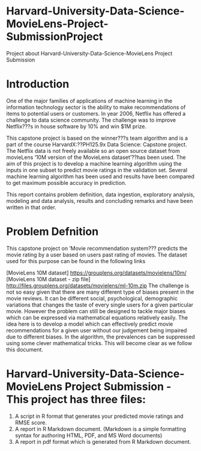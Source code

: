 # Harvard-University-Data-Science-MovieLens-Project-SubmissionProject
Project about Harvard-University-Data-Science-MovieLens Project Submission

# Introduction
One of the major families of applications of machine learning in the information technology sector is the ability to make recommendations of items to potential users or customers. In year 2006, Netflix has offered a challenge to data science community. The challenge was to improve Netflix???s in house software by 10% and win $1M prize.

This capstone project is based on the winner???s team algorithm and is a part of the course HarvardX:??PH125.9x Data Science: Capstone project. The Netflix data is not freely available so an open source dataset from movieLens ‘10M version of the MovieLens dataset’??has been used. The aim of this project is to develop a machine learning algorithm using the inputs in one subset to predict movie ratings in the validation set. Several machine learning algorithm has been used and results have been compared to get maximum possible accuracy in prediction.

This report contains problem definition, data ingestion, exploratory analysis, modeling and data analysis, results and concluding remarks and have been written in that order.

# Problem Defnition
This capstone project on ’Movie recommendation system??? predicts the movie rating by a user based on users past rating of movies. The dataset used for this purpose can be found in the following links

[MovieLens 10M dataset] https://grouplens.org/datasets/movielens/10m/
[MovieLens 10M dataset - zip file] http://files.grouplens.org/datasets/movielens/ml-10m.zip
The challenge is not so easy given that there are many different type of biases present in the movie reviews. It can be different social, psychological, demographic variations that changes the taste of every single users for a given particular movie. However the problem can still be designed to tackle major biases which can be expressed via mathematical equations relatively easily. The idea here is to develop a model which can effectively predict movie recommendations for a given user without our judgement being impaired due to different biases. In the algorithm, the prevalences can be suppressed using some clever mathematical tricks. This will become clear as we follow this document.


# Harvard-University-Data-Science-MovieLens Project Submission - This project has three files:

1. A script in R format that generates your predicted movie ratings and RMSE score.
2. A report in R Markdown document. (Markdown is a simple formatting syntax for authoring HTML, PDF, and MS Word documents)
3. A report in pdf format which is generated from R Markdown document.
